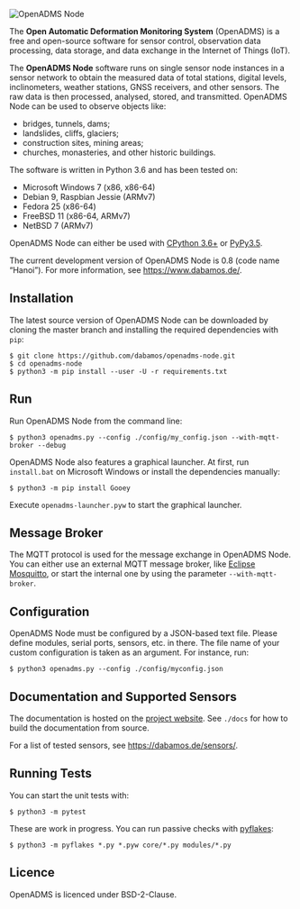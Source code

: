 ![OpenADMS Node](https://www.dabamos.de/github/openadms.png)

The **Open Automatic Deformation Monitoring System** (OpenADMS) is a free and
open-source software for sensor control, observation data processing, data
storage, and data exchange in the Internet of Things (IoT).

The **OpenADMS Node** software runs on single sensor node instances in a sensor
network to obtain the measured data of total stations, digital levels,
inclinometers, weather stations, GNSS receivers, and other sensors.  The raw
data is then processed, analysed, stored, and transmitted. OpenADMS Node can be
used to observe objects like:

* bridges, tunnels, dams;
* landslides, cliffs, glaciers;
* construction sites, mining areas;
* churches, monasteries, and other historic buildings.

The software is written in Python 3.6 and has been tested on:

* Microsoft Windows 7 (x86, x86-64)
* Debian 9, Raspbian Jessie (ARMv7)
* Fedora 25 (x86-64)
* FreeBSD 11 (x86-64, ARMv7)
* NetBSD 7 (ARMv7)

OpenADMS Node can either be used with [CPython 3.6+](https://www.python.org/) or
[PyPy3.5](https://pypy.org/).

The current development version of OpenADMS Node is 0.8 (code name “Hanoi”).
For more information, see https://www.dabamos.de/.

## Installation
The latest source version of OpenADMS Node can be downloaded by cloning the
master branch and installing the required dependencies with `pip`:
```
$ git clone https://github.com/dabamos/openadms-node.git
$ cd openadms-node
$ python3 -m pip install --user -U -r requirements.txt
```

## Run
Run OpenADMS Node from the command line:
```
$ python3 openadms.py --config ./config/my_config.json --with-mqtt-broker --debug
```
OpenADMS Node also features a graphical launcher. At first, run `install.bat` on
Microsoft Windows or install the dependencies manually:
```
$ python3 -m pip install Gooey
```
Execute `openadms-launcher.pyw` to start the graphical launcher.

## Message Broker
The MQTT protocol is used for the message exchange in OpenADMS Node. You can
either use an external MQTT message broker, like
[Eclipse Mosquitto](https://mosquitto.org/), or start the internal one by using
the parameter `--with-mqtt-broker`.

## Configuration
OpenADMS Node must be configured by a JSON-based text file. Please define
modules, serial ports, sensors, etc. in there. The file name of your custom
configuration is taken as an argument. For instance, run:
```
$ python3 openadms.py --config ./config/myconfig.json
```

## Documentation and Supported Sensors
The documentation is hosted on the
[project website](https://www.dabamos.de/manual/openadms-node/).
See `./docs` for how to build the documentation from source.

For a list of tested sensors, see https://dabamos.de/sensors/.

## Running Tests
You can start the unit tests with:
```
$ python3 -m pytest
```
These are work in progress. You can run passive checks with
[pyflakes](https://pypi.python.org/pypi/pyflakes):
```
$ python3 -m pyflakes *.py *.pyw core/*.py modules/*.py
```

## Licence
OpenADMS is licenced under BSD-2-Clause.
